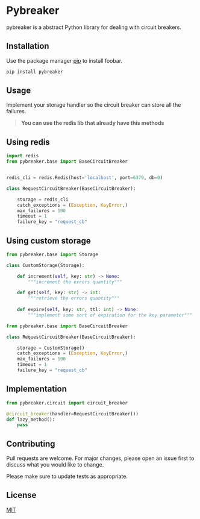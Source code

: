 # Pybreaker

pybreaker is a abstract Python library for dealing with circuit breakers.

## Installation

Use the package manager [pip](https://pip.pypa.io/en/stable/) to install foobar.

```bash
pip install pybreaker
```

## Usage

Implement your storage handler so the circuit breaker can store
all the failures.

> **You can use the redis lib that already have this methods**

## Using redis

```python
import redis
from pybreaker.base import BaseCircuitBreaker


redis_cli = redis.Redis(host='localhost', port=6379, db=0)

class RequestCircuitBreaker(BaseCircuitBreaker):

    storage = redis_cli
    catch_exceptions = (Exception, KeyError,)
    max_failures = 100
    timeout = 1
    failure_key = "request_cb"
```


## Using custom storage

```python
from pybreaker.base import Storage

class CustomStorage(Storage):

    def increment(self, key: str) -> None:
        """increment the errors quantity"""

    def get(self, key: str) -> int:
        """retrieve the errors quantity"""
    
    def expire(self, key: str, ttl: int) -> None:
        """implement some sort of expiration for the key parameter"""
```

```python
from pybreaker.base import BaseCircuitBreaker

class RequestCircuitBreaker(BaseCircuitBreaker):

    storage = CustomStorage()
    catch_exceptions = (Exception, KeyError,)
    max_failures = 100
    timeout = 1
    failure_key = "request_cb"
```

## Implementation

```python
from pybreaker.circuit import circuit_breaker

@circuit_breaker(handler=RequestCircuitBreaker())
def lazy_method():
    pass
```

## Contributing
Pull requests are welcome. For major changes, please open an issue first to discuss what you would like to change.

Please make sure to update tests as appropriate.

## License
[MIT](https://github.com/rafa-acioly/pybreaker/LICENSE)